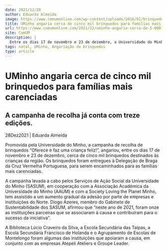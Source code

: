 ```yaml
---
date: 2021/12/28
author: Eduarda Almeida
image: https://www.comumonline.com/wp-content/uploads/2016/01/brinquedos.jpg
title: UMinho angaria cerca de cinco mil brinquedos para famílias mais carenciadas
url: https://www.comumonline.com/2021/12/uminho-angaria-cerca-de-5-000-brinquedos-para-familias-mais-carenciadas/
site: ComUM
description: |
  Entre os dias 17 de novembro e 23 de dezembro, a Universidade do Minho angariou cerca de 5000 brinquedos destinados às crianças da região.
tags: natal, UMinho, Angariação de brinquedos
type: article
---
```



# UMinho angaria cerca de cinco mil brinquedos para famílias mais carenciadas

## A campanha de recolha já conta com treze edições.

28Dez2021 | Eduarda Almeida

Promovida pela Universidade do Minho, a campanha de recolha de brinquedos “Oferece e faz uma criança feliz!”, angariou, entre os dias 17 de novembro e 23 de dezembro, cerca de cinco mil brinquedos destinados às crianças da região. Os brinquedos foram entregues à Delegação de Braga da Cruz Vermelha Portuguesa, para serem encaminhados para as famílias mais carenciadas.

A campanha levada a cabo pelos Serviços de Ação Social da Universidade do Minho (SASUM), em cooperação com a Associação Académica da Universidade do Minho (AAUM) e com a Society Loving the Planet Minho, tem assistido a um aumento gradual da adesão por parte de empresas e instituições do Norte. Diogo Azeres, membro do Gabinete de Sustentabilidade dos SASUM, afirmou que “neste ano de 2021, foram onze as instituições parceiras que se associaram à causa e contribuíram para o sucesso da iniciativa”.

A Biblioteca Lúcio Craveiro da Silva, a Escola Secundária das Taipas, a Escola Secundária Francisco de Holanda e o Agrupamento de Escolas de Montelongo foram algumas das instituições que apoiaram a causa, em conjunto com as empresas Atepeli Ateliers e Groupe Leader.
